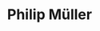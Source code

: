 ---
avatar: /images/people/philip-muller.jpg
avatar_small: /images/people/philip-muller_small.jpg
bio: Co-Founder and Lead Developer of Manjaro, and CEO at Manjaro GmbH & Co. KG
homepage: https://manjaro.org/
instagram: null
linkedin: null
title: Philip Müller
twitter: https://x.com/manjarolinux
type: guest
username: philip-muller
youtube: null
---